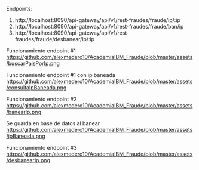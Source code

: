 Endpoints:
  1) http://localhost:8090/api-gateway/api/v1/rest-fraudes/fraude/ip/:ip
  2) http://localhost:8090/api-gateway/api/v1/rest-fraudes/fraude/ban/ip
  3) http://localhost:8090/api-gateway/api/v1/rest-fraudes/fraude/desbanear/ip/:ip

Funcionamiento endpoint #1
https://github.com/alexmedero10/AcademiaIBM_Fraude/blob/master/assets/buscarPaisPorIp.png

Funcionamiento endpoint #1 con ip baneada
https://github.com/alexmedero10/AcademiaIBM_Fraude/blob/master/assets/consultaIpBaneada.png

Funcionamiento endpoint #2
https://github.com/alexmedero10/AcademiaIBM_Fraude/blob/master/assets/banearIp.png

Se guarda en base de datos al banear
https://github.com/alexmedero10/AcademiaIBM_Fraude/blob/master/assets/ipBaneada.png

Funcionamiento endpoint #3
https://github.com/alexmedero10/AcademiaIBM_Fraude/blob/master/assets/desbanearIp.png
